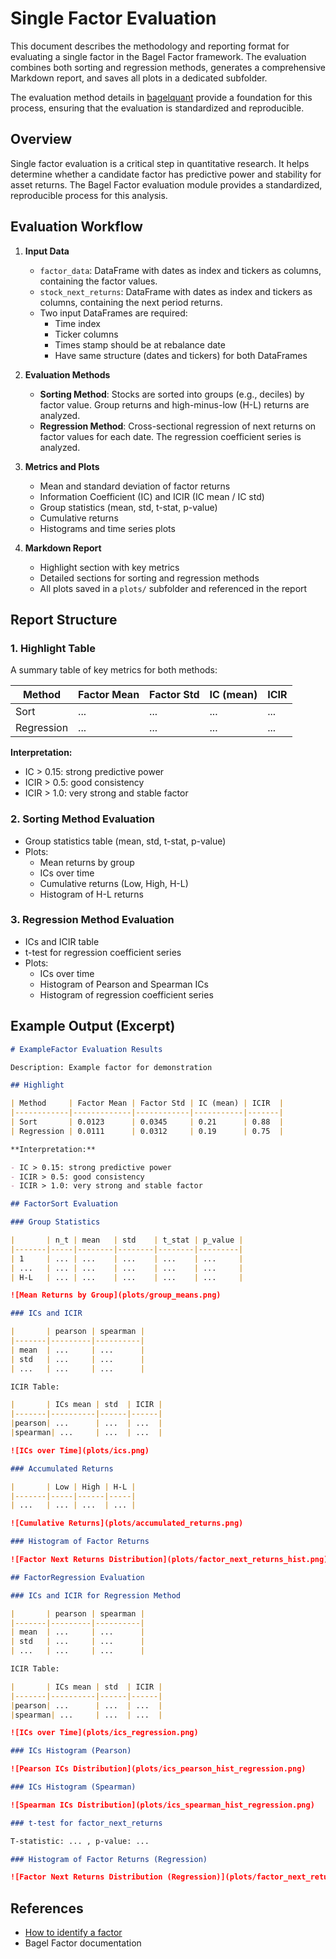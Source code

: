 # Single Factor Evaluation

This document describes the methodology and reporting format for evaluating a single factor in the Bagel Factor framework. The evaluation combines both sorting and regression methods, generates a comprehensive Markdown report, and saves all plots in a dedicated subfolder.

The evaluation method details in [bagelquant](https://bagelquant.com/factor-models/single-factor-evaluation/) provide a foundation for this process, ensuring that the evaluation is standardized and reproducible.

## Overview

Single factor evaluation is a critical step in quantitative research. It helps determine whether a candidate factor has predictive power and stability for asset returns. The Bagel Factor evaluation module provides a standardized, reproducible process for this analysis.

## Evaluation Workflow

1. **Input Data**
   - `factor_data`: DataFrame with dates as index and tickers as columns, containing the factor values.
   - `stock_next_returns`: DataFrame with dates as index and tickers as columns, containing the next period returns.
   - Two input DataFrames are required:
     - Time index
     - Ticker columns
     - Times stamp should be at rebalance date
     - Have same structure (dates and tickers) for both DataFrames

2. **Evaluation Methods**
   - **Sorting Method**: Stocks are sorted into groups (e.g., deciles) by factor value. Group returns and high-minus-low (H-L) returns are analyzed.
   - **Regression Method**: Cross-sectional regression of next returns on factor values for each date. The regression coefficient series is analyzed.

3. **Metrics and Plots**
   - Mean and standard deviation of factor returns
   - Information Coefficient (IC) and ICIR (IC mean / IC std)
   - Group statistics (mean, std, t-stat, p-value)
   - Cumulative returns
   - Histograms and time series plots

4. **Markdown Report**
   - Highlight section with key metrics
   - Detailed sections for sorting and regression methods
   - All plots saved in a `plots/` subfolder and referenced in the report

## Report Structure

### 1. Highlight Table

A summary table of key metrics for both methods:

| Method      | Factor Mean | Factor Std | IC (mean) | ICIR  |
|-------------|-------------|------------|-----------|-------|
| Sort        | ...         | ...        | ...       | ...   |
| Regression  | ...         | ...        | ...       | ...   |

**Interpretation:**

- IC > 0.15: strong predictive power
- ICIR > 0.5: good consistency
- ICIR > 1.0: very strong and stable factor

### 2. Sorting Method Evaluation

- Group statistics table (mean, std, t-stat, p-value)
- Plots:
  - Mean returns by group
  - ICs over time
  - Cumulative returns (Low, High, H-L)
  - Histogram of H-L returns

### 3. Regression Method Evaluation

- ICs and ICIR table
- t-test for regression coefficient series
- Plots:
  - ICs over time
  - Histogram of Pearson and Spearman ICs
  - Histogram of regression coefficient series

## Example Output (Excerpt)

```markdown
# ExampleFactor Evaluation Results

Description: Example factor for demonstration

## Highlight

| Method     | Factor Mean | Factor Std | IC (mean) | ICIR  |
|------------|-------------|------------|-----------|-------|
| Sort       | 0.0123      | 0.0345     | 0.21      | 0.88  |
| Regression | 0.0111      | 0.0312     | 0.19      | 0.75  |

**Interpretation:**

- IC > 0.15: strong predictive power
- ICIR > 0.5: good consistency
- ICIR > 1.0: very strong and stable factor

## FactorSort Evaluation

### Group Statistics

|       | n_t | mean   | std    | t_stat | p_value |
|-------|-----|--------|--------|--------|---------|
| 1     | ... | ...    | ...    | ...    | ...     |
| ...   | ... | ...    | ...    | ...    | ...     |
| H-L   | ... | ...    | ...    | ...    | ...     |

![Mean Returns by Group](plots/group_means.png)

### ICs and ICIR

|       | pearson | spearman |
|-------|---------|----------|
| mean  | ...     | ...      |
| std   | ...     | ...      |
| ...   | ...     | ...      |

ICIR Table:

|       | ICs mean | std  | ICIR |
|-------|----------|------|------|
|pearson| ...      | ...  | ...  |
|spearman| ...     | ...  | ...  |

![ICs over Time](plots/ics.png)

### Accumulated Returns

|       | Low | High | H-L |
|-------|-----|------|-----|
| ...   | ... | ...  | ... |

![Cumulative Returns](plots/accumulated_returns.png)

### Histogram of Factor Returns

![Factor Next Returns Distribution](plots/factor_next_returns_hist.png)

## FactorRegression Evaluation

### ICs and ICIR for Regression Method

|       | pearson | spearman |
|-------|---------|----------|
| mean  | ...     | ...      |
| std   | ...     | ...      |
| ...   | ...     | ...      |

ICIR Table:

|       | ICs mean | std  | ICIR |
|-------|----------|------|------|
|pearson| ...      | ...  | ...  |
|spearman| ...     | ...  | ...  |

![ICs over Time](plots/ics_regression.png)

### ICs Histogram (Pearson)

![Pearson ICs Distribution](plots/ics_pearson_hist_regression.png)

### ICs Histogram (Spearman)

![Spearman ICs Distribution](plots/ics_spearman_hist_regression.png)

### t-test for factor_next_returns

T-statistic: ... , p-value: ...

### Histogram of Factor Returns (Regression)

![Factor Next Returns Distribution (Regression)](plots/factor_next_returns_hist_regression.png)
```

## References

- [How to identify a factor](https://bagelquant.com/factor-models/how-to-identify-a-factor/)
- Bagel Factor documentation

